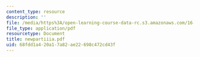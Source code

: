 ```yaml
---
content_type: resource
description: ''
file: /media/https%3A/open-learning-course-data-rc.s3.amazonaws.com/16-540-internal-flows-in-turbomachines-spring-2006/68fdd1a420a17a82ae22698c472cd43f_newpartiiia.pdf
file_type: application/pdf
resourcetype: Document
title: newpartiiia.pdf
uid: 68fdd1a4-20a1-7a82-ae22-698c472cd43f
---
```

